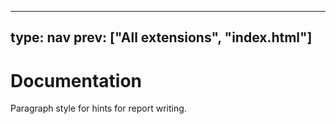 



---
type: nav
prev: ["All extensions", "index.html"]
---





# Documentation

Paragraph style for hints for report writing.



